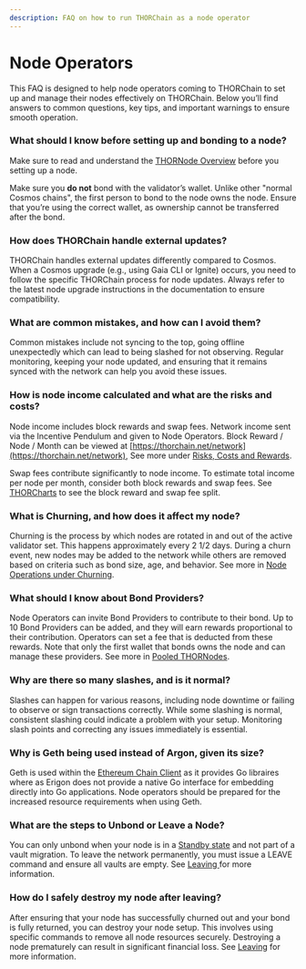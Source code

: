 ```yaml
---
description: FAQ on how to run THORChain as a node operator
---
```


# Node Operators

This FAQ is designed to help node operators coming to THORChain to set up and manage their nodes effectively on THORChain. Below you’ll find answers to common questions, key tips, and important warnings to ensure smooth operation.

### What should I know before setting up and bonding to a node?

Make sure to read and understand the [THORNode Overview](../thornodes/overview/) before you setting up a node.

Make sure you **do not** bond with the validator’s wallet. Unlike other "normal Cosmos chains", the first person to bond to the node owns the node. Ensure that you’re using the correct wallet, as ownership cannot be transferred after the bond.

### How does THORChain handle external updates?

THORChain handles external updates differently compared to Cosmos. When a Cosmos upgrade (e.g., using Gaia CLI or Ignite) occurs, you need to follow the specific THORChain process for node updates. Always refer to the latest node upgrade instructions in the documentation to ensure compatibility.

### What are common mistakes, and how can I avoid them?

Common mistakes include not syncing to the top, going offline unexpectedly which can lead to being slashed for not observing. Regular monitoring, keeping your node updated, and ensuring that it remains synced with the network can help you avoid these issues.

### How is node income calculated and what are the risks and costs?

Node income includes block rewards and swap fees. Network income sent via the Incentive Pendulum and given to Node Operators. Block Reward / Node / Month can be viewed at [https://thorchain.net/network](https://thorchain.net/network), See more under [Risks, Costs and Rewards](../thornodes/overview/risks-costs-and-rewards.md).

Swap fees contribute significantly to node income. To estimate total income per node per month, consider both block rewards and swap fees. See [THORCharts](https://thorcharts.org/thorchain\_lp\_node\_earnings) to see the block reward and swap fee split.&#x20;

### What is Churning, and how does it affect my node?

Churning is the process by which nodes are rotated in and out of the active validator set. This happens approximately every 2 1/2 days. During a churn event, new nodes may be added to the network while others are removed based on criteria such as bond size, age, and behavior. See more in [Node Operations under Churning](../understanding-thorchain/roles/node-operators.md).

### What should I know about Bond Providers?

Node Operators can invite Bond Providers to contribute to their bond. Up to 10 Bond Providers can be added, and they will earn rewards proportional to their contribution. Operators can set a fee that is deducted from these rewards. Note that only the first wallet that bonds owns the node and can manage these providers. See more in [Pooled THORNodes](../thornodes/pooled-thornodes.md).

### Why are there so many slashes, and is it normal?

Slashes can happen for various reasons, including node downtime or failing to observe or sign transactions correctly. While some slashing is normal, consistent slashing could indicate a problem with your setup. Monitoring slash points and correcting any issues immediately is essential.

### Why is Geth being used instead of Argon, given its size?

Geth is used within the [Ethereum Chain Client](https://gitlab.com/thorchain/thornode/-/blob/develop/bifrost/pkg/chainclients/ethereum/ethereum.go) as it provides Go libraires where as Erigon does not provide a native Go interface for embedding directly into Go applications. Node operators should be prepared for the increased resource requirements when using Geth.

### What are the steps to Unbond or Leave a Node?

You can only unbond when your node is in a [Standby state](../thornodes/overview/node-operations.md#node-statuses) and not part of a vault migration. To leave the network permanently, you must issue a LEAVE command and ensure all vaults are empty. See [Leaving ](../thornodes/leaving.md)for more information.&#x20;

### How do I safely destroy my node after leaving?

After ensuring that your node has successfully churned out and your bond is fully returned, you can destroy your node setup. This involves using specific commands to remove all node resources securely. Destroying a node prematurely can result in significant financial loss. See [Leaving](../thornodes/leaving.md) for more information.

